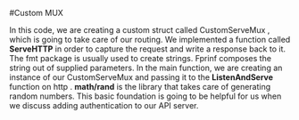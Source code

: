 #Custom MUX

In this code, we are creating a custom struct called CustomServeMux , which is going to take
care of our routing. We implemented a function called **ServeHTTP** in order to capture the
request and write a response back to it. The fmt package is usually used to create strings.
Fprinf composes the string out of supplied parameters.
In the main function, we are creating an instance of our CustomServeMux and passing it to
the **ListenAndServe** function on http . **math/rand** is the library that takes care of
generating random numbers. This basic foundation is going to be helpful for us when we
discuss adding authentication to our API server.